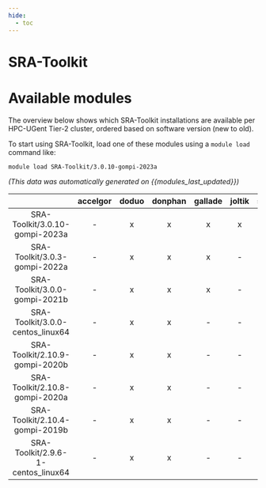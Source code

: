 ```yaml
---
hide:
  - toc
---
```


SRA-Toolkit
===========

# Available modules


The overview below shows which SRA-Toolkit installations are available per HPC-UGent Tier-2 cluster, ordered based on software version (new to old).

To start using SRA-Toolkit, load one of these modules using a `module load` command like:

```shell
module load SRA-Toolkit/3.0.10-gompi-2023a
```

*(This data was automatically generated on {{modules_last_updated}})*  

| |accelgor|doduo|donphan|gallade|joltik|shinx|skitty|
| :---: | :---: | :---: | :---: | :---: | :---: | :---: | :---: |
|SRA-Toolkit/3.0.10-gompi-2023a|-|x|x|x|x|x|x|
|SRA-Toolkit/3.0.3-gompi-2022a|-|x|x|x|-|-|-|
|SRA-Toolkit/3.0.0-gompi-2021b|-|x|x|x|-|-|-|
|SRA-Toolkit/3.0.0-centos_linux64|-|x|x|-|-|-|-|
|SRA-Toolkit/2.10.9-gompi-2020b|-|x|x|-|-|-|-|
|SRA-Toolkit/2.10.8-gompi-2020a|-|x|x|-|-|-|-|
|SRA-Toolkit/2.10.4-gompi-2019b|-|x|x|-|-|-|-|
|SRA-Toolkit/2.9.6-1-centos_linux64|-|x|x|-|-|-|-|
